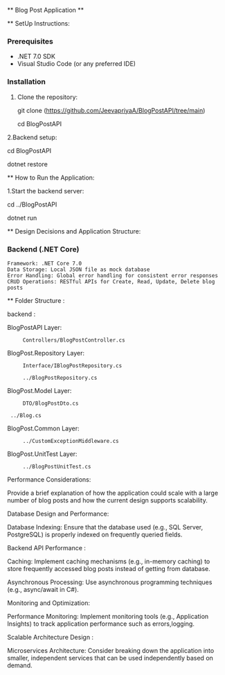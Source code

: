 ** Blog Post Application **

** SetUp Instructions:

### Prerequisites

   - .NET 7.0 SDK
   - Visual Studio Code (or any preferred IDE)

### Installation

1. Clone the repository:
  
   git clone (https://github.com/JeevapriyaA/BlogPostAPI/tree/main)
   
   cd BlogPostAPI

2.Backend setup:

  cd BlogPostAPI
  
  dotnet restore

** How to Run the Application:

1.Start the backend server:

   cd ../BlogPostAPI
   
   dotnet run

** Design Decisions and Application Structure:

 ### Backend (.NET Core)
	Framework: .NET Core 7.0
	Data Storage: Local JSON file as mock database
	Error Handling: Global error handling for consistent error responses
	CRUD Operations: RESTful APIs for Create, Read, Update, Delete blog posts

** Folder Structure :

backend :

BlogPostAPI Layer:

         Controllers/BlogPostController.cs

BlogPost.Repository Layer:

         Interface/IBlogPostRepository.cs

         ../BlogPostRepository.cs

BlogPost.Model Layer:

         DTO/BlogPostDto.cs

	 ../Blog.cs

BlogPost.Common Layer:

         ../CustomExceptionMiddleware.cs

BlogPost.UnitTest Layer:

         ../BlogPostUnitTest.cs


Performance Considerations:

Provide a brief explanation of how the application could scale with a large number of blog posts and how the current design supports scalability.


Database Design and Performance:

Database Indexing: Ensure that the database used (e.g., SQL Server, PostgreSQL) is properly indexed on frequently queried fields.

Backend API Performance :

Caching: Implement caching mechanisms (e.g., in-memory caching) to store frequently accessed blog posts instead of getting from database.

Asynchronous Processing: Use asynchronous programming techniques (e.g., async/await in C#).

Monitoring and Optimization:

Performance Monitoring: Implement monitoring tools (e.g., Application Insights) to track application performance such as errors,logging.

Scalable Architecture Design :

Microservices Architecture: Consider breaking down the application into smaller, independent services that can be used independently based on demand.

	 
